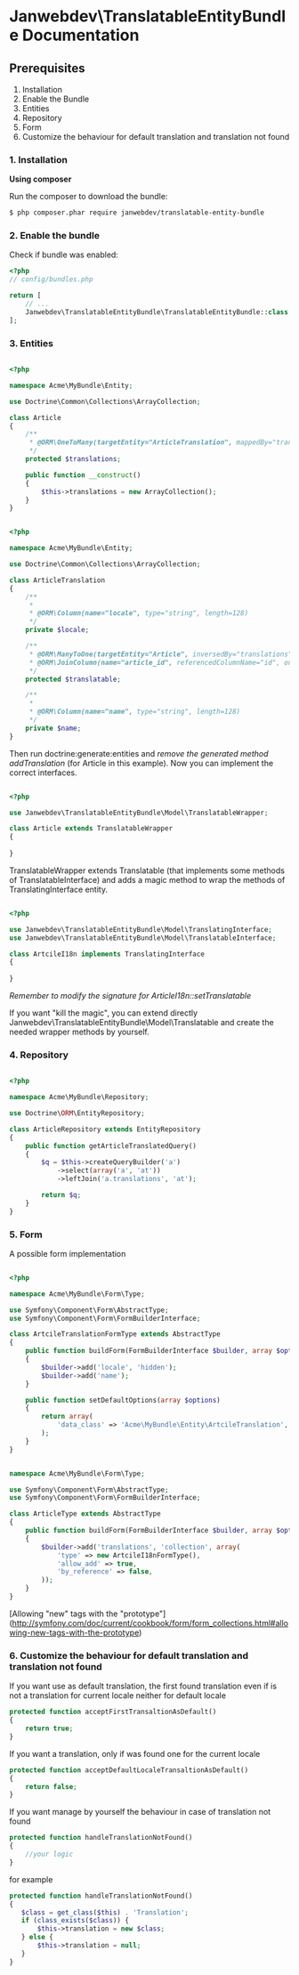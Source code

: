 Janwebdev\TranslatableEntityBundle Documentation
==================================

## Prerequisites

1. Installation
2. Enable the Bundle
3. Entities
4. Repository
5. Form
6. Customize the behaviour for default translation and translation not found

### 1. Installation

**Using composer**

Run the composer to download the bundle:

``` bash
$ php composer.phar require janwebdev/translatable-entity-bundle
```

### 2. Enable the bundle

Check if bundle was enabled:

``` php
<?php
// config/bundles.php

return [
    // ...
    Janwebdev\TranslatableEntityBundle\TranslatableEntityBundle::class => ['all' => true],
];
```

### 3. Entities

``` php

<?php

namespace Acme\MyBundle\Entity;

use Doctrine\Common\Collections\ArrayCollection;

class Article
{    
    /**
     * @ORM\OneToMany(targetEntity="ArticleTranslation", mappedBy="translatable", cascade={"persist"})
     */
    protected $translations;

    public function __construct()
    {
        $this->translations = new ArrayCollection();
    }
}

```

``` php

<?php

namespace Acme\MyBundle\Entity;

use Doctrine\Common\Collections\ArrayCollection;

class ArticleTranslation
{    
    /**
     * 
     * @ORM\Column(name="locale", type="string", length=128)
     */
    private $locale;

    /**
     * @ORM\ManyToOne(targetEntity="Article", inversedBy="translations")
     * @ORM\JoinColumn(name="article_id", referencedColumnName="id", onDelete="CASCADE")
     */
    protected $translatable;

    /**
     *
     * @ORM\Column(name="name", type="string", length=128)
     */
    private $name;
}

```
Then run doctrine:generate:entities and *remove the generated method addTranslation* (for Article in this example).
Now you can implement the correct interfaces.

``` php

<?php

use Janwebdev\TranslatableEntityBundle\Model\TranslatableWrapper;

class Article extends TranslatableWrapper
{    
    
}

```

TranslatableWrapper extends Translatable (that implements some methods of TranslatableInterface) and adds a magic method to wrap the methods of TranslatingInterface entity.

``` php

<?php

use Janwebdev\TranslatableEntityBundle\Model\TranslatingInterface;
use Janwebdev\TranslatableEntityBundle\Model\TranslatableInterface;

class ArtcileI18n implements TranslatingInterface
{    
    
}

```

*Remember to modify the signature for ArticleI18n::setTranslatable*

If you want "kill the magic", you can extend directly Janwebdev\TranslatableEntityBundle\Model\Translatable and create the needed wrapper methods by yourself.

### 4. Repository

``` php

<?php

namespace Acme\MyBundle\Repository;

use Doctrine\ORM\EntityRepository;

class ArticleRepository extends EntityRepository
{
    public function getArticleTranslatedQuery()
    {
        $q = $this->createQueryBuilder('a')
            ->select(array('a', 'at'))
            ->leftJoin('a.translations', 'at');

        return $q;
    }
}

```

### 5. Form

A possible form implementation

``` php

<?php

namespace Acme\MyBundle\Form\Type;

use Symfony\Component\Form\AbstractType;
use Symfony\Component\Form\FormBuilderInterface;

class ArtcileTranslationFormType extends AbstractType
{
    public function buildForm(FormBuilderInterface $builder, array $options)
    {
        $builder->add('locale', 'hidden');
        $builder->add('name');
    }

    public function setDefaultOptions(array $options)
    {
        return array(
            'data_class' => 'Acme\MyBundle\Entity\ArtcileTranslation',
        );
    }
}

```

``` php

namespace Acme\MyBundle\Form\Type;

use Symfony\Component\Form\AbstractType;
use Symfony\Component\Form\FormBuilderInterface;

class ArticleType extends AbstractType
{
    public function buildForm(FormBuilderInterface $builder, array $options)
    {
        $builder->add('translations', 'collection', array(
            'type' => new ArtcileI18nFormType(),
            'allow_add' => true,
            'by_reference' => false,
        ));
    }
}

```
[Allowing "new" tags with the "prototype"] (http://symfony.com/doc/current/cookbook/form/form_collections.html#allowing-new-tags-with-the-prototype)


### 6. Customize the behaviour for default translation and translation not found

If you want use as default translation, the first found translation even if is not a translation for current locale neither for default locale


 ``` php
 protected function acceptFirstTransaltionAsDefault()
 {
     return true;
 }
 ```

If you want a translation, only if was found one for the current locale


 ``` php
 protected function acceptDefaultLocaleTransaltionAsDefault()
 {
     return false;
 }
 ```

If you want manage by yourself the behaviour in case of translation not found

 ``` php
 protected function handleTranslationNotFound()
 {
     //your logic
 }
 ```

for example

  ``` php
 protected function handleTranslationNotFound()
 {
     $class = get_class($this) . 'Translation';
     if (class_exists($class)) {
         $this->translation = new $class;
     } else {
         $this->translation = null;
     }
 }
 ```


